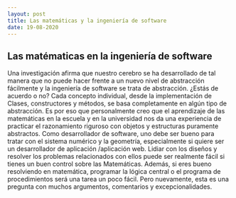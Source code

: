 ```yaml
---
layout: post
title: Las matemáticas y la ingeniería de software 
date: 19-08-2020
---
```

## Las matématicas en la ingeniería de software
Una investigación afirma que nuestro cerebro se ha desarrollado de tal manera que no puede hacer frente a un nuevo nivel de abstracción fácilmente y la ingeniería de software se trata de abstracción. ¿Estás de acuerdo o no? Cada concepto individual, desde la implementación de Clases, constructores y métodos, se basa completamente en algún tipo de abstracción. Es por eso que personalmente creo que el aprendizaje de las matemáticas en la escuela y en la universidad nos da una experiencia de practicar el razonamiento riguroso con objetos y estructuras puramente abstractos.
Como desarrollador de software, uno debe ser bueno para tratar con el sistema numérico y la geometría, especialmente si quiere ser un desarrollador de aplicación /aplicación web. Lidiar con los diseños y resolver los problemas relacionados con ellos puede ser realmente fácil si tienes un buen control sobre las Matemáticas. Además, si eres bueno resolviendo en matemática, programar la lógica central o el programa de procedimientos será una tarea un poco fácil. Pero nuevamente, esta es una pregunta con muchos argumentos, comentarios y excepcionalidades.
